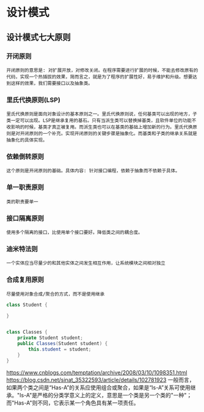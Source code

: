 # 设计模式

## 设计模式七大原则

### 开闭原则
    开闭原则的意思是: 对扩展开放，对修改关闭。在程序需要进行扩展的时候，不能去修改原有的代码，实现一个热插拔的效果，简而言之，就是为了程序的扩展性好，易于维护和升级。想要达到这样的效果，我们需要接口以及抽象类。


    

### 里氏代换原则(LSP)
    里氏代换原则是面向对象设计的基本原则之一。里氏代换原则说，任何基类可以出现的地方，子类一定可以出现。LSP是继承复用的基石。只有当派生类可以替换掉基类，且软件单位的功能不收影响的时候，基类才真正被复用。而派生类也可以在基类的基础上增加新的行为。里氏代换原则是对开闭原则的一个补充。实现开闭原则的关键步骤是抽象化。而基类和子类的继承关系就是抽象化的具体实现。

### 依赖倒转原则
    这个原则是开闭原则的基础。具体内容: 针对接口编程，依赖于抽象而不依赖于具体。

### 单一职责原则
    类的职责要单一

### 接口隔离原则
    使用多个隔离的接口，比使用单个接口要好。降低类之间的耦合度。

### 迪米特法则
    一个实体应当尽量少的和其他实体之间发生相互作用，让系统模块之间相对独立

### 合成复用原则
    尽量使用对象合成/聚合的方式，而不是使用继承

```java
class Student {

}


class Classes {
    private Student student;
    public Classes(Student student) {
        this.student = student;
    }
}
```
https://www.cnblogs.com/temptation/archive/2008/03/10/1098351.html
https://blog.csdn.net/sinat_35322593/article/details/102781923
      一般而言，如果两个类之间是“Has-A”的关系应使用组合或聚合，如果是“Is-A”关系可使用继承。"Is-A"是严格的分类学意义上的定义，意思是一个类是另一个类的"一种"；而"Has-A"则不同，它表示某一个角色具有某一项责任。

